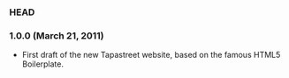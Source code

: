 ### HEAD

### 1.0.0 (March 21, 2011)

* First draft of the new Tapastreet website, based on the famous HTML5 Boilerplate.
